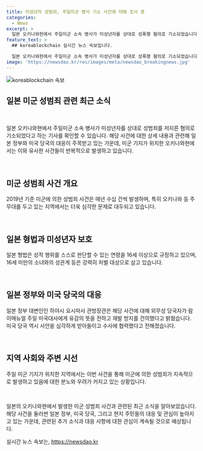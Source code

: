 ```yaml
---
title: 미성년자 성범죄, 주일미군 병사 기소 사건에 대해 조사 중
categories:
  - News
excerpt: >
  일본 오키나와현에서 주일미군 소속 병사가 미성년자를 상대로 성폭행 혐의로 기소되었습니다. 미성년의 소녀와의 성관계 등은 형법에 의해 처벌 대상이며, 이에 대한 일본 정부와 지역 주민들의 분노가 고조되고 있습니다. 과거에도 미군에 의한 성범죄 사건이 있었으며, 이에 대한 미국의 대응과 협력이 관심을 모으고 있습니다.
feature_text: >
  ## koreablockchain 실시간 뉴스 속보입니다.

  일본 오키나와현에서 주일미군 소속 병사가 미성년자를 상대로 성폭행 혐의로 기소되었습니다. 미성년의 소녀와의 성관계 등은 형법에 의해 처벌 대상이며, 이에 대한 일본 정부와 지역 주민들의 분노가 고조되고 있습니다. 과거에도 미군에 의한 성범죄 사건이 있었으며, 이에 대한 미국의 대응과 협력이 관심을 모으고 있습니다.
image: 'https://newsdao.kr/res/images/meta/newsdao_breakingnews.jpg'
---
```


<p><img src="https://newsdao.kr/res/images/meta/newsdao_breakingnews.jpg" alt="koreablockchain 속보" /></p>

<h2 data-ke-size="size26">일본 미군 성범죄 관련 최근 소식</h2>

<p data-ke-size="size16">&nbsp;</p>

<p>일본 오키나와현에서 주일미군 소속 병사가 미성년자를 상대로 성범죄를 저지른 혐의로 기소되었다고 하는 기사를 확인할 수 있습니다. 해당 사건에 대한 상세 내용과 관련해 일본 정부와 미국 당국의 대응이 주목받고 있는 가운데, 미군 기지가 위치한 오키나와현에서는 이와 유사한 사건들이 반복적으로 발생하고 있습니다.</p>

<p data-ke-size="size16">&nbsp;</p>

<h2 data-ke-size="size24">미군 성범죄 사건 개요</h2>

<p data-ke-size="size16">2019년 기준 미군에 의한 성범죄 사건은 매년 수십 건씩 발생하며, 특히 오키나와 등 주무대를 두고 있는 지역에서는 더욱 심각한 문제로 대두되고 있습니다.</p>

<p data-ke-size="size16">&nbsp;</p>

<h2 data-ke-size="size24">일본 형법과 미성년자 보호</h2>

<p data-ke-size="size16">일본 형법은 성적 행위를 스스로 판단할 수 있는 연령을 16세 이상으로 규정하고 있으며, 16세 미만의 소녀와의 성관계 등은 강력히 처벌 대상으로 삼고 있습니다.</p>

<p data-ke-size="size16">&nbsp;</p>

<h2 data-ke-size="size24">일본 정부와 미국 당국의 대응</h2>

<p data-ke-size="size16">일본 정부 대변인인 하야시 요시마사 관방장관은 해당 사건에 대해 외무성 당국자가 람 이매뉴얼 주일 미국대사에게 유감의 뜻을 전하고 재발 방지를 건의했다고 밝혔습니다. 미국 당국 역시 사안을 심각하게 받아들이고 수사에 협력했다고 전해졌습니다.</p>

<p data-ke-size="size16">&nbsp;</p>

<h2 data-ke-size="size24">지역 사회와 주변 시선</h2>

<p data-ke-size="size16">주일 미군 기지가 위치한 지역에서는 이번 사건을 통해 미군에 의한 성범죄가 지속적으로 발생하고 있음에 대한 분노와 우려가 커지고 있는 상황입니다.</p>

<p data-ke-size="size16">&nbsp;</p>

<p>일본의 오키나와현에서 발생한 미군 성범죄 사건과 관련된 최근 소식을 알아보았습니다. 해당 사건을 둘러싼 일본 정부, 미국 당국, 그리고 현지 주민들의 대응 및 관심이 높아지고 있는 가운데, 관련된 추가 소식과 대응 사항에 대한 관심이 계속될 것으로 예상됩니다.</p>
실시간 뉴스 속보는, <a href="https://newsdao.kr" rel="dofollow">https://newsdao.kr</a>


